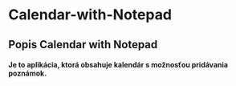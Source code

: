 <h1> Calendar-with-Notepad </h1>
<h2>Popis Calendar with Notepad</h2>
<h4 type=bold>Je to aplikácia, ktorá obsahuje kalendár s možnosťou pridávania poznámok. </h4>
